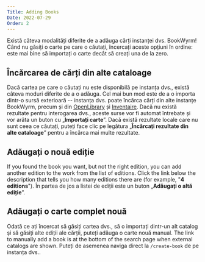 ```yaml
---
Title: Adding Books
Date: 2022-07-29
Order: 2
---
```


Există câteva modalități diferite de a adăuga cărți instanței dvs. BookWyrm! Când nu găsiți o carte pe care o căutați, încercați aceste opțiuni în ordine: este mai bine să importați o carte decât să creați una de la zero.

## Încărcarea de cărți din alte cataloage

Dacă cartea pe care o căutați nu este disponibilă pe instanța dvs., există câteva moduri diferite de a o adăuga. Cel mai bun mod este de a o importa dintr-o sursă exterioară -- instanța dvs. poate încărca cărți din alte instanțe BookWyrm, precum și din [OpenLibrary](http://openlibrary.org/) și [Inventaire](http://inventaire.io/). Dacă nu există rezultate pentru interogarea dvs., aceste surse vor fi automat întrebate și vor arăta un buton cu „**Importați carte**”. Dacă există rezultate locale care nu sunt ceea ce căutați, puteți face clic pe legătura „**Încărcați rezultate din alte cataloage**” pentru a încărca mai multe rezultate.


## Adăugați o nouă ediție

If you found the book you want, but not the right edition, you can add another edition to the work from the list of editions. Click the link below the description that tells you how many editions there are (for example, "**4 editions**"). În partea de jos a listei de ediții este un buton „**Adăugați o altă ediție**”.

## Adăugați o carte complet nouă

Odată ce ați încercat să găsiți cartea dvs., să o importați dintr-un alt catalog și să găsiți alte ediții ale cărții, puteți adăuga o carte nouă manual. The link to manually add a book is at the bottom of the search page when external catalogs are shown. Puteți de asemenea naviga direct la `/create-book` de pe instanța dvs..
